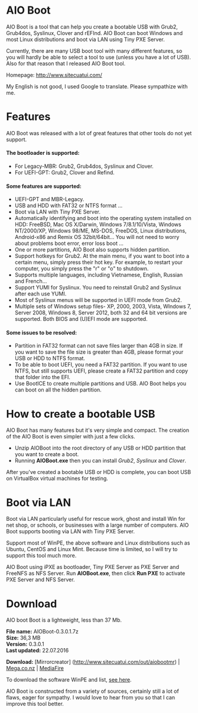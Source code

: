 # AIO Boot
AIO Boot is a tool that can help you create a bootable USB with Grub2, Grub4dos, Syslinux, Clover and rEFInd. AIO Boot can boot Windows and most Linux distributions and boot via LAN using Tiny PXE Server.

Currently, there are many USB boot tool with many different features, so you will hardly be able to select a tool to use (unless you have a lot of USB). Also for that reason that I released AIO Boot tool.

Homepage: http://www.sitecuatui.com/

My English is not good, I used Google to translate. Please sympathize with me.

# Features
AIO Boot was released with a lot of great features that other tools do not yet support.
#### The bootloader is supported:
- For Legacy-MBR: Grub2, Grub4dos, Syslinux and Clover.<br />
- For UEFI-GPT: Grub2, Clover and Refind.

#### Some features are supported:
- UEFI-GPT and MBR-Legacy.
- USB and HDD with FAT32 or NTFS format ...
- Boot via LAN with Tiny PXE Server.
- Automatically identifying and boot into the operating system installed on HDD: FreeBSD, Mac OS X/Darwin, Windows 7/8.1/10/Vista, Windows NT/2000/XP, Windows 98/ME, MS-DOS, FreeDOS, Linux distributions, Android-x86 and Remix OS 32bit/64bit... You will not need to worry about problems boot error, error loss boot ...
- One or more partitions, AIO Boot also supports hidden partition.
- Support hotkeys for Grub2. At the main menu, if you want to boot into a certain menu, simply press their hot key. For example, to restart your computer, you simply press the "r" or "o" to shutdown.
- Supports multiple languages, including Vietnamese, English, Russian and French...
- Support YUMI for Syslinux. You need to reinstall Grub2 and Syslinux after each use YUMI.
- Most of Syslinux menus will be supported in UEFI mode from Grub2.
- Multiple sets of Windows setup files- XP, 2000, 2003, Vista, WIndows 7, Server 2008, Windows 8, Server 2012, both 32 and 64 bit versions are supported. Both BIOS and (U)EFI mode are supported.

#### Some issues to be resolved:
- Partition in FAT32 format can not save files larger than 4GB in size. If you want to save the file size is greater than 4GB, please format your USB or HDD to NTFS format.
- To be able to boot UEFI, you need a FAT32 partition. If you want to use NTFS, but still supports UEFI, please create a FAT32 partition and copy that folder into the EFI.
- Use BootICE to create multiple partitions and USB. AIO Boot helps you can boot on all the hidden partition.

# How to create a bootable USB
AIO Boot has many features but it's very simple and compact. The creation of the AIO Boot is even simpler with just a few clicks.
- Unzip AIOBoot into the root directory of any USB or HDD partition that you want to create a boot.
- Running **AIOBoot.exe** then you can install *Grub2*, *Syslinux* and *Clover*.

After you've created a bootable USB or HDD is complete, you can boot USB on VirtualBox virtual machines for testing.

# Boot via LAN
Boot via LAN particularly useful for rescue work, ghost and install Win for net shop, or schools, or businesses with a large number of computers. AIO Boot supports booting via LAN with Tiny PXE Server.

Support most of WinPE, the above software and Linux distributions such as Ubuntu, CentOS and Linux Mint. Because time is limited, so I will try to support this tool much more.

AIO Boot using iPXE as bootloader, Tiny PXE Server as PXE Server and FreeNFS as NFS Server. Run **AIOBoot.exe**, then click **Run PXE** to activate PXE Server and NFS Server.
# Download
AIO boot Boot is a lightweight, less than 37 Mb.

**File name:** AIOBoot-0.3.0.1.7z<br />
**Size:** 36,3 MB<br />
**Version:** 0.3.0.1<br />
**Last updated:** 22.07.2016<br />

**Download:** [Mirrorcreator] (http://www.sitecuatui.com/out/aiobootmr) | [Mega.co.nz](http://www.sitecuatui.com/out/aiobootmega) | [MediaFire](http://www.sitecuatui.com/out/aiobootmf)

To download the software WinPE and list, [see here](http://www.sitecuatui.com/out/aiobootlink).

AIO Boot is constructed from a variety of sources, certainly still a lot of flaws, eager for sympathy. I would love to hear from you so that I can improve this tool better.